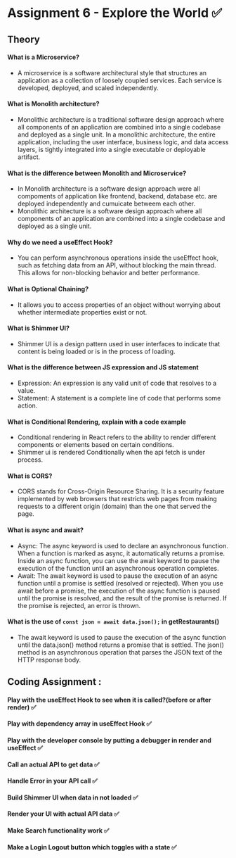 # Assignment 6 - Explore the World ✅

## Theory

####  What is a Microservice?
- A microservice is a software architectural style that structures an application as a collection of loosely coupled services. Each service is developed, deployed, and scaled independently.

####  What is Monolith architecture?
- Monolithic architecture is a traditional software design approach where all components of an application are combined into a single codebase and deployed as a single unit. In a monolithic architecture, the entire application, including the user interface, business logic, and data access layers, is tightly integrated into a single executable or deployable artifact.

####  What is the difference between Monolith and Microservice?
- In Monolith architecture is a software design approach were all compoments of application like frontend, backend, database etc. are deployed independently and cumuicate betweem each other.
- Monolithic architecture is a software design approach where all components of an application are combined into a single codebase and deployed as a single unit.

####  Why do we need a useEffect Hook?
- You can perform asynchronous operations inside the useEffect hook, such as fetching data from an API, without blocking the main thread. This allows for non-blocking behavior and better performance. 
####  What is Optional Chaining?
- It allows you to access properties of an object without worrying about whether intermediate properties exist or not.

####  What is Shimmer UI?
- Shimmer UI is a design pattern used in user interfaces to indicate that content is being loaded or is in the process of loading.
####  What is the difference between JS expression and JS statement
- Expression: An expression is any valid unit of code that resolves to a value.
- Statement: A statement is a complete line of code that performs some action.

####  What is Conditional Rendering, explain with a code example
- Conditional rendering in React refers to the ability to render different components or elements based on certain conditions.
- Shimmer ui is rendered Conditionally when the api fetch is under process.
####  What is CORS?
- CORS stands for Cross-Origin Resource Sharing. It is a security feature implemented by web browsers that restricts web pages from making requests to a different origin (domain) than the one that served the page.

####  What is async and await?
- Async: The async keyword is used to declare an asynchronous function. When a function is marked as async, it automatically returns a promise. Inside an async function, you can use the await keyword to pause the execution of the function until an asynchronous operation completes.
- Await: The await keyword is used to pause the execution of an async function until a promise is settled (resolved or rejected). When you use await before a promise, the execution of the async function is paused until the promise is resolved, and the result of the promise is returned. If the promise is rejected, an error is thrown.

####  What is the use of `const json = await data.json();` in getRestaurants()
- The await keyword is used to pause the execution of the async function until the data.json() method returns a promise that is settled. The json() method is an asynchronous operation that parses the JSON text of the HTTP response body.

## Coding Assignment :

####  Play with the useEffect Hook to see when it is called?(before or after render) ✅
####  Play with dependency array in useEffect Hook ✅
####  Play with the developer console by putting a debugger in render and useEffect ✅
####  Call an actual API to get data ✅
####  Handle Error in your API call ✅
####  Build Shimmer UI when data in not loaded ✅
####  Render your UI with actual API data ✅
####  Make Search functionality work ✅
####  Make a Login Logout button which toggles with a state ✅